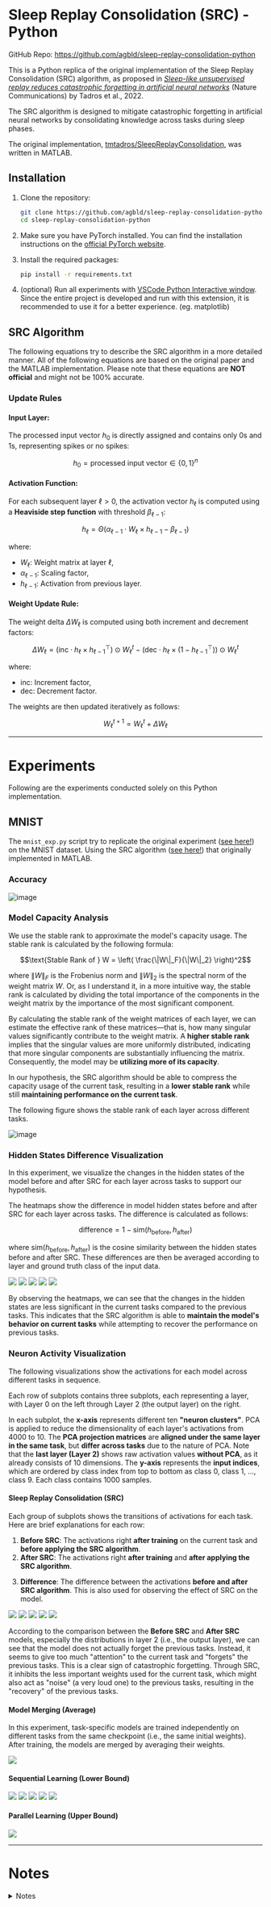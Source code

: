 # Sleep Replay Consolidation (SRC) - Python

GitHub Repo: https://github.com/agbld/sleep-replay-consolidation-python

This is a Python replica of the original implementation of the Sleep Replay Consolidation (SRC) algorithm, as proposed in [*Sleep-like unsupervised replay reduces catastrophic forgetting in artificial neural networks*](https://doi.org/10.1038/s41467-022-34938-7) (Nature Communications) by Tadros et al., 2022.

The SRC algorithm is designed to mitigate catastrophic forgetting in artificial neural networks by consolidating knowledge across tasks during sleep phases.

The original implementation, [tmtadros/SleepReplayConsolidation](https://github.com/tmtadros/SleepReplayConsolidation.git), was written in MATLAB.

## Installation

1. Clone the repository:
    ```bash
    git clone https://github.com/agbld/sleep-replay-consolidation-python.git
    cd sleep-replay-consolidation-python
    ```

2. Make sure you have PyTorch installed. You can find the installation instructions on the [official PyTorch website](https://pytorch.org/get-started/locally/).

3. Install the required packages:
    ```bash
    pip install -r requirements.txt
    ```

4. (optional) Run all experiments with [VSCode Python Interactive window](https://code.visualstudio.com/docs/python/jupyter-support-py). Since the entire project is developed and run with this extension, it is recommended to use it for a better experience. (eg. matplotlib)

## SRC Algorithm

The following equations try to describe the SRC algorithm in a more detailed manner. All of the following equations are based on the original paper and the MATLAB implementation. Please note that these equations are **NOT official** and might not be 100% accurate.

### Update Rules

#### Input Layer:
The processed input vector $h_0$ is directly assigned and contains only 0s and 1s, representing spikes or no spikes:

$$h_0 = \text{processed input vector} \in \{0, 1\}^n$$

#### Activation Function:
For each subsequent layer $\ell > 0$, the activation vector $h_{\ell}$ is computed using a **Heaviside step function** with threshold $\beta_{\ell-1}$:

$$h_{\ell} = \Theta\left(\alpha_{\ell-1} \cdot W_{\ell} \times h_{\ell-1} - \beta_{\ell-1}\right)$$
  
where:
- $W_{\ell}$: Weight matrix at layer $\ell$,
- $\alpha_{\ell-1}$: Scaling factor,
- $h_{\ell-1}$: Activation from previous layer.

#### Weight Update Rule:
The weight delta $\Delta W_{\ell}$ is computed using both increment and decrement factors:

$$\Delta W_{\ell} = \left( \text{inc} \cdot h_{\ell} \times h_{\ell-1}^{\top} \right) \odot W_{\ell}^{t} - \left( \text{dec} \cdot h_{\ell} \times \left(1 - h_{\ell-1}^{\top}\right) \right) \odot W_{\ell}^{t}$$
  
where:
- $\text{inc}$: Increment factor,
- $\text{dec}$: Decrement factor.

The weights are then updated iteratively as follows:

$$W_{\ell}^{t+1} = W_{\ell}^{t} + \Delta W_{\ell}$$

---

# Experiments

Following are the experiments conducted solely on this Python implementation.

## MNIST

The `mnist_exp.py` script try to replicate the original experiment ([see here!](https://github.com/tmtadros/SleepReplayConsolidation/blob/main/MNIST/run_class_task_summary.m)) on the MNIST dataset. Using the SRC algorithm ([see here!](https://github.com/tmtadros/SleepReplayConsolidation/blob/main/sleep/sleepnn_old.m)) that originally implemented in MATLAB.

### Accuracy

![image](./results.png)

### Model Capacity Analysis

We use the stable rank to approximate the model's capacity usage. The stable rank is calculated by the following formula:

$$\text{Stable Rank of } W = \left( \frac{\|W\|_F}{\|W\|_2} \right)^2$$

where $\|W\|_F$ is the Frobenius norm and $\|W\|_2$ is the spectral norm of the weight matrix $W$. Or, as I understand it, in a more intuitive way, the stable rank is calculated by dividing the total importance of the components in the weight matrix by the importance of the most significant component.

By calculating the stable rank of the weight matrices of each layer, we can estimate the effective rank of these matrices—that is, how many singular values significantly contribute to the weight matrix. A **higher stable rank** implies that the singular values are more uniformly distributed, indicating that more singular components are substantially influencing the matrix. Consequently, the model may be **utilizing more of its capacity**.

In our hypothesis, the SRC algorithm should be able to compress the capacity usage of the current task, resulting in a **lower stable rank** while still **maintaining performance on the current task**.

The following figure shows the stable rank of each layer across different tasks.

![image](./png/src-before-after-stable-rank.jpg)

### Hidden States Difference Visualization

In this experiment, we visualize the changes in the hidden states of the model before and after SRC for each layer across tasks to support our hypothesis.

The heatmaps show the $\text{difference}$ in model hidden states before and after SRC for each layer across tasks. The $\text{difference}$ is calculated as follows:

$$\text{difference} = 1 - \text{sim}(h_{\text{before}}, h_{\text{after}})$$

where $\text{sim}(h_{\text{before}}, h_{\text{after}})$ is the cosine similarity between the hidden states before and after SRC.
These $\text{differences}$ are then be averaged according to layer and ground truth class of the input data.

![](./png/activation_diff_task_0_before_after_src.png)
![](./png/activation_diff_task_1_before_after_src.png)
![](./png/activation_diff_task_2_before_after_src.png)
![](./png/activation_diff_task_3_before_after_src.png)
![](./png/activation_diff_task_4_before_after_src.png)

By observing the heatmaps, we can see that the changes in the hidden states are less significant in the current tasks compared to the previous tasks. This indicates that the SRC algorithm is able to **maintain the model's behavior on current tasks** while attempting to recover the performance on previous tasks.

### Neuron Activity Visualization

The following visualizations show the activations for each model across different tasks in sequence.

Each row of subplots contains three subplots, each representing a layer, with Layer 0 on the left through Layer 2 (the output layer) on the right.

In each subplot, the **x-axis** represents different ten **"neuron clusters"**. PCA is applied to reduce the dimensionality of each layer's activations from 4000 to 10. The **PCA projection matrices** are **aligned under the same layer in the same task**, but **differ across tasks** due to the nature of PCA. Note that the **last layer (Layer 2)** shows raw activation values **without PCA**, as it already consists of 10 dimensions. The **y-axis** represents the **input indices**, which are ordered by class index from top to bottom as class 0, class 1, ..., class 9. Each class contains 1000 samples.

#### Sleep Replay Consolidation (SRC)

Each group of subplots shows the transitions of activations for each task. Here are brief explanations for each row:

1. **Before SRC**: The activations right **after training** on the current task and **before applying the SRC algorithm**.
2. **After SRC**: The activations right **after training** and **after applying the SRC algorithm**.
<!-- 3. **Synthetic**: This is a custom synthetic model created to verify our hypothesis. According to the authors' claim, SRC will *"strengthen important synaptic connections and prune irrelevant ones"*. This effect is very similar to a popular research topic in machine learning known as ***network pruning***. By using this simple synthetic model, we can get a glimpse of what SRC actually does. The synthetic model is created by the following process:
   1. Take a snapshot of the weight of model **before training** on the current task, denoted as $W_{\text{before}}$.
   2. Train the model on the current task. Then take another snapshot of the weight, denoted as $W_{\text{after}}$.
   3. Apply the SRC algorithm to the model and get the new weight, denoted as $W_{\text{SRC}}$.
   4. Calculate the difference between $W_{\text{after}}$ and $W_{\text{SRC}}$, denoted as $\Delta W_{\text{SRC}}$.

      $$\Delta W_{\text{SRC}} = W_{\text{SRC}} - W_{\text{after}}$$

   5. Finally, the weight of the synthetic model is calculated as follows:

      $$W_{\text{synthetic}} = W_{\text{before}} + \Delta W_{\text{SRC}}$$

      We then use the $W_{\text{synthetic}}$ initialized the synthetic model. -->
3. **Difference**: The difference between the activations **before and after SRC algorithm**. This is also used for observing the effect of SRC on the model.

![](./png/layer_activations_task_0_before_after_src.png)
![](./png/layer_activations_task_1_before_after_src.png)
![](./png/layer_activations_task_2_before_after_src.png)
![](./png/layer_activations_task_3_before_after_src.png)
![](./png/layer_activations_task_4_before_after_src.png)

According to the comparison between the **Before SRC** and **After SRC** models, especially the distributions in layer 2 (i.e., the output layer), we can see that the model does not actually forget the previous tasks. Instead, it seems to give too much "attention" to the current task and "forgets" the previous tasks. This is a clear sign of catastrophic forgetting. Through SRC, it inhibits the less important weights used for the current task, which might also act as "noise" (a very loud one) to the previous tasks, resulting in the "recovery" of the previous tasks.

<!-- Additionally, by observing the **synthetic model**, we can see that the output distributions are **very similar to those of the After SRC model** for the last task, but the **neurons related to the current task are noticeably less active**. For instance, when comparing the synthetic model from task 4 with the After SRC model from task 3, we can see that the two rightmost neurons, i.e., the 8th and 9th neurons, in the synthetic model are dimmer than those in the After SRC model. -->

#### Model Merging (Average)

In this experiment, task-specific models are trained independently on different tasks from the same checkpoint (i.e., the same initial weights). After training, the models are merged by averaging their weights.

![](./png/layer_activations_merging.png)

#### Sequential Learning (Lower Bound)

![](./png/layer_activations_task_0_sequential.png)
![](./png/layer_activations_task_1_sequential.png)
![](./png/layer_activations_task_2_sequential.png)
![](./png/layer_activations_task_3_sequential.png)
![](./png/layer_activations_task_4_sequential.png)

#### Parallel Learning (Upper Bound)

![](./png/layer_activations_parallel.png)

---

# Notes

<details>
  <summary>Notes</summary>

#### TODO
- [ ] Figure out the formula for `alpha` and `beta` in the SRC algorithm.
  - [ ] See the *Sleep Replay Consolidation (SRC) algorithm* section under the *Methods* section in the paper.
  - [ ] Also see [*Fast-classifying, high-accuracy spiking deep networks through weight and threshold balancing*](https://ieeexplore.ieee.org/document/7280696) (IJCNN 2015) for the exact scaling algorithm.
- [x] Implement *model merging* approach and compare it with SRC.
- [ ] Extract the PCA component importance and use it to calculate the model capacity "usage" of each task. Observe how SRC reallocates model capacity during incremental learning.
- [ ] Solve the bias problem.
  - [ ] Currently, the bias is **disabled** in both the official and this Python implementation. However, the paper mentions that the bias is **scaled** during the sleep phase, which means the algorithm should be able to handle the bias as well.
  - [ ] Figure out the current bias scaling algorithm.
  - [ ] If it indeed only does the scaling and won't modify biases during the sleep phase, then the following problems might occur:
    * In a neural network (NN), there are two major types of parameters: weights and biases. Each of them plays a crucial role while learning. The optimizer used in the training phase will try its best to adjust both weights and biases to fit the current task.
    * According to observations, so far, SRC does the "recall" or "memory recovery" by **selectively adjusting the weights**. SRC seeks to find the best compromised weights across all tasks. However, the **bias distribution may shift across tasks** as well.
    * If the target tasks are somehow **"bias-sensitive"**, then SRC might **suffer from the "outdated" bias**, resulting in catastrophic forgetting again.

#### Questions
1. What decides whether we enable the bias in NN? eg. Phi-3.5 and Gemma 2 **disabled** bias but BERT-base was **enabled**.

</details>